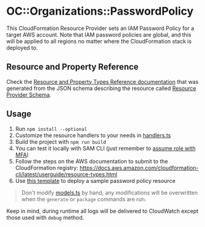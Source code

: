 # OC::Organizations::PasswordPolicy

This CloudFormation Resource Provider sets an IAM Password Policy for a target AWS account. Note that IAM password policies are global, and this will be applied to all regions no matter where the CloudFormation stack is deployed to.

## Resource and Property Reference

Check the [Resource and Property Types Reference documentation](./docs/README.md) that was generated from the JSON schema describing the resource called [Resource Provider Schema](./oc-organizations-passwordpolicy.json).

## Usage

1. Run `npm install --optional`
2. Customize the resource handlers to your needs in [handlers.ts](./src/handlers.ts)
3. Build the project with `npm run build`
4. You can test it locally with SAM CLI (just remember to [assume role with MFA](https://docs.aws.amazon.com/STS/latest/APIReference/API_GetSessionToken.html))
5. Follow the steps on the AWS documentation to submit to the CloudFormation registry: https://docs.aws.amazon.com/cloudformation-cli/latest/userguide/resource-types.html
6. Use [this template](./sample.yml) to deploy a sample password policy resource

> Don't modify [models.ts](./src/models.ts) by hand, any modifications will be overwritten when the `generate` or `package` commands are run.

Keep in mind, during runtime all logs will be delivered to CloudWatch except those used with `debug` method.
